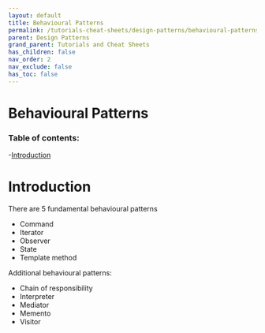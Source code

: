 ```yaml
---
layout: default
title: Behavioural Patterns
permalink: /tutorials-cheat-sheets/design-patterns/behavioural-patterns
parent: Design Patterns
grand_parent: Tutorials and Cheat Sheets
has_children: false
nav_order: 2
nav_exclude: false
has_toc: false
---
```


<h1>Behavioural Patterns</h1>

### Table of contents:
-[Introduction](#introduction)

# Introduction
There are 5 fundamental behavioural patterns
  - Command
  - Iterator
  - Observer
  - State
  - Template method

Additional behavioural patterns:
  - Chain of responsibility
  - Interpreter
  - Mediator
  - Memento
  - Visitor